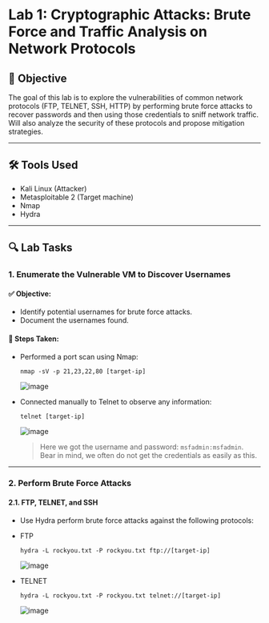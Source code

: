 # Lab 1: Cryptographic Attacks: Brute Force and Traffic Analysis on Network Protocols

## 🎯 Objective
The goal of this lab is to explore the vulnerabilities of common network protocols (FTP, TELNET, SSH, HTTP) by performing brute force attacks to recover passwords and then using those credentials to sniff network traffic. Will also analyze the security of these protocols and propose mitigation strategies.

---

## 🛠️ Tools Used

- Kali Linux       (Attacker)
- Metasploitable 2 (Target machine)
- Nmap
- Hydra

---

## 🔍 Lab Tasks

### 1. Enumerate the Vulnerable VM to Discover Usernames

#### ✅ Objective:
- Identify potential usernames for brute force attacks.
- Document the usernames found.

#### 🔧 Steps Taken:

- Performed a port scan using Nmap:
  ```
  nmap -sV -p 21,23,22,80 [target-ip]
  ```
  ![image](https://github.com/user-attachments/assets/2c34570b-4073-4b21-82e7-e24b5da34909)

- Connected manually to Telnet to observe any information:
  ```
  telnet [target-ip]
  ```
  ![image](https://github.com/user-attachments/assets/3c80d78e-9904-4c9d-a4ab-e29bcb667df0)
  > Here we got the username and password: ```msfadmin:msfadmin```. Bear in mind, we often do not get the credentials as easily as this.


---
### 2.  Perform Brute Force Attacks
#### 2.1. FTP, TELNET, and SSH
- Use Hydra perform brute force attacks against the following protocols:
- FTP
  ```
  hydra -L rockyou.txt -P rockyou.txt ftp://[target-ip]
  ```
  ![image](https://github.com/user-attachments/assets/136b15fc-d644-4f87-b0c3-ba123adb8c57)
  
- TELNET
  ```
  hydra -L rockyou.txt -P rockyou.txt telnet://[target-ip]
  ```
  ![image](https://github.com/user-attachments/assets/5ba8dca6-6fd2-48b3-86a8-adedb3d78b46)



